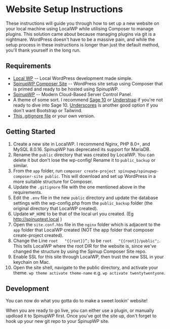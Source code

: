 # Website Setup Instructions

These instructions will guide you through how to set up a new website on your local machine using LocalWP while utilising Composer to manage plugins. This solution came about because managing plugins via git is a nightmare. WordPress doesn't have to be a massive pain, and while the setup process in these instructions is longer than just the default method, you'll thank yourself in the long run.

## Requirements 

- [Local WP](https://localwp.com/) -- Local WordPress development made simple.
- [SpinupWP Composer Site](https://github.com/spinupwp/spinupwp-composer-site) -- WordPress site setup using Composer that is primed and ready to be hosted using SpinupWP.
- [SpinupWP](https://spinupwp.app/) -- Modern Cloud-Based Server Control Panel.
- A theme of some sort. I recommend [Sage 10](https://docs.roots.io/sage/10.x/installation/#installing-sage-with-composer) or [Understrap](https://github.com/understrap/understrap) if you're not ready to dive into Sage 10. [Underscores](https://github.com/Automattic/_s) is another good option if you don't want Bootstrap or Tailwind.
- [This .gitignore file](https://gist.github.com/mattneal-stafflink/9e0ad8d4b4ad18b4cf82503d93c6255f) or your own version.

## Getting Started 

1. Create a new site in LocalWP. I recommend Nginx, PHP 8.0+, and MySQL 8.0.16. SpinupWP has deprecated its support for MariaDB.
2. Rename the `public` directory that was created by LocalWP. You can delete it but don't lose the wp-config! Rename it to `public_backup` or similar.
3. From the `app` folder, run `composer create-project spinupwp/spinupwp-composer-site public`. This will download and set up WordPress in a more suitable structure for Composer.
4. Update the `.gitignore` file with the one mentioned above in the requirements.
5. Edit the `.env` file in the new `public` directory and update the database settings with the wp-config.php from the `public_backup` folder (the original directory that LocalWP created).
6. Update `WP_HOME` to be that of the local url you created. (Eg http://spinuptest.local )
7. Open the `site.conf.hbs` file in the `nginx` folder which is adjacent to the `app` folder that LocalWP created (NOT the app folder that composer create-project created).
8. Change the Line `root   "{{root}}”;` to be `root   "{{root}}/public";`. This tells LocalWP where the root DIR for the website is, since we've changed the structure by using the Spinup Composer Site repo.
9. Enable SSL for this site through LocalWP, then trust the new SSL in your keychain on Mac.
10. Open the site shell, navigate to the public directory, and activate your theme. `wp theme activate theme-name` e.g. `wp activate twentytwentyone`.

## Development

You can now do what you gotta do to make a sweet lookin' website!

When you are ready to go live, you can either use a plugin, or manually updload it to SpinupWP first. Once you've got the site up, don't forget to hook up your new git repo to your SpinupWP site.
